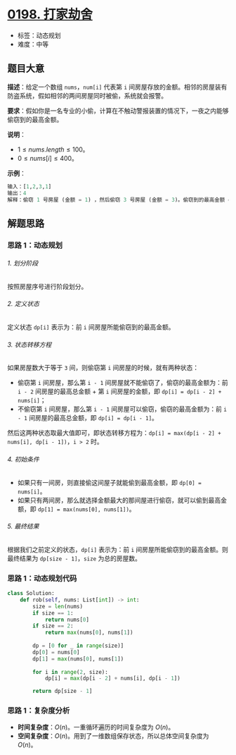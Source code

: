 # [0198. 打家劫舍](https://leetcode.cn/problems/house-robber/)

- 标签：动态规划
- 难度：中等

## 题目大意

**描述**：给定一个数组 `nums`，`num[i]` 代表第 `i` 间房屋存放的金额。相邻的房屋装有防盗系统，假如相邻的两间房屋同时被偷，系统就会报警。

**要求**：假如你是一名专业的小偷，计算在不触动警报装置的情况下，一夜之内能够偷窃到的最高金额。

**说明**：

- $1 \le nums.length \le 100$。
- $0 \le nums[i] \le 400$。

**示例**：

```Python
输入：[1,2,3,1]
输出：4
解释：偷窃 1 号房屋 (金额 = 1) ，然后偷窃 3 号房屋 (金额 = 3)。偷窃到的最高金额 = 1 + 3 = 4 。
```

## 解题思路

### 思路 1：动态规划

###### 1. 划分阶段

按照房屋序号进行阶段划分。

###### 2. 定义状态

定义状态 `dp[i]` 表示为：前 `i` 间房屋所能偷窃到的最高金额。

###### 3. 状态转移方程

如果房屋数大于等于 `3` 间，则偷窃第 `i` 间房屋的时候，就有两种状态：

- 偷窃第 `i` 间房屋，那么第 `i - 1` 间房屋就不能偷窃了，偷窃的最高金额为：前 `i - 2` 间房屋的最高总金额 + 第 `i` 间房屋的金额，即 `dp[i] = dp[i - 2] + nums[i]`；
- 不偷窃第 `i` 间房屋，那么第 `i - 1` 间房屋可以偷窃，偷窃的最高金额为：前 `i - 1` 间房屋的最高总金额，即 `dp[i] = dp[i - 1]`。

然后这两种状态取最大值即可，即状态转移方程为：`dp[i] = max(dp[i - 2] + nums[i], dp[i - 1])`，`i > 2` 时。

###### 4. 初始条件

- 如果只有一间房，则直接偷这间屋子就能偷到最高金额，即 `dp[0] = nums[i]`。
- 如果只有两间房，那么就选择金额最大的那间屋进行偷窃，就可以偷到最高金额，即 `dp[1] = max(nums[0], nums[1])`。

###### 5. 最终结果

根据我们之前定义的状态，`dp[i]` 表示为：前 `i` 间房屋所能偷窃到的最高金额。则最终结果为 `dp[size - 1]`，`size` 为总的房屋数。

### 思路 1：动态规划代码

```Python
class Solution:
    def rob(self, nums: List[int]) -> int:
        size = len(nums)
        if size == 1:
            return nums[0]
        if size == 2:
            return max(nums[0], nums[1])
        
        dp = [0 for _ in range(size)]
        dp[0] = nums[0]
        dp[1] = max(nums[0], nums[1])
        
        for i in range(2, size):
            dp[i] = max(dp[i - 2] + nums[i], dp[i - 1])

        return dp[size - 1]
```

### 思路 1：复杂度分析

- **时间复杂度**：$O(n)$。一重循环遍历的时间复杂度为 $O(n)$。
- **空间复杂度**：$O(n)$。用到了一维数组保存状态，所以总体空间复杂度为 $O(n)$。

